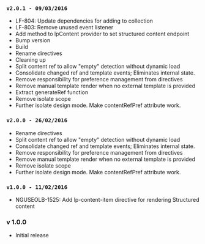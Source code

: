 ### `v2.0.1 - 09/03/2016`
* LF-804: Update dependencies for adding to collection
* LF-803: Remove unused event listener
* Add method to lpContent provider to set structured content endpoint
* Bump version
* Build
* Rename directives
* Cleaning up
* Split content ref to allow "empty" detection without dynamic load
* Consolidate changed ref and template events; Eliminates internal state.
* Remove responsibility for preference management from directives
* Remove manual template render when no external template is provided
* Extract generateRef function
* Remove isolate scope
* Further isolate design mode. Make contentRefPref attribute work.

### `v2.0.0 - 26/02/2016`
* Rename directives
* Split content ref to allow "empty" detection without dynamic load
* Consolidate changed ref and template events; Eliminates internal state.
* Remove responsibility for preference management from directives
* Remove manual template render when no external template is provided
* Remove isolate scope
* Further isolate design mode. Make contentRefPref attribute work.

### `v1.0.0 - 11/02/2016`
* NGUSEOLB-1525: Add lp-content-item directive for rendering Structured content

### v 1.0.0
* Initial release
